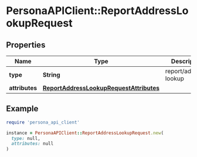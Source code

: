 # PersonaAPIClient::ReportAddressLookupRequest

## Properties

| Name | Type | Description | Notes |
| ---- | ---- | ----------- | ----- |
| **type** | **String** | report/address-lookup | [optional] |
| **attributes** | [**ReportAddressLookupRequestAttributes**](ReportAddressLookupRequestAttributes.md) |  |  |

## Example

```ruby
require 'persona_api_client'

instance = PersonaAPIClient::ReportAddressLookupRequest.new(
  type: null,
  attributes: null
)
```

